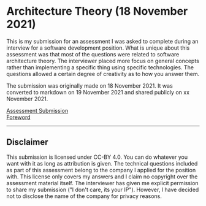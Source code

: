 # Architecture Theory (18 November 2021)

This is my submission for an assessment I was asked to complete during an interview for a software development position. What is unique about this assessment was that most of the questions were related to software architecture theory. The interviewer placed more focus on general concepts rather than implementing a specific thing using specific technologies. The questions allowed a certain degree of creativity as to how you answer them.

The submission was originally made on 18 November 2021. It was converted to markdown on 19 November 2021 and shared publicly on xx November 2021.

[Assessment Submission](./submission.md)  
[Foreword](./foreword.md)

---

## Disclaimer

This submission is licensed under CC-BY 4.0. You can do whatever you want with it as long as attribution is given. The technical questions included as part of this assessment belong to the company I applied for the position with. This license only covers my answers and I claim no copyright over the assessment material itself. The interviewer has given me explicit permission to share my submission ("I don't care, its your IP"). However, I have decided not to disclose the name of the company for privacy reasons.
